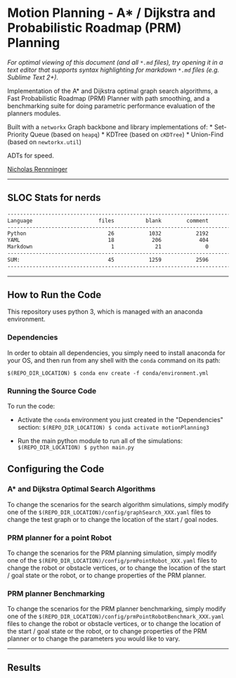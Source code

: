 # Motion Planning - A* / Dijkstra and Probabilistic Roadmap (PRM) Planning
*For optimal viewing of this document (and all `*.md` files), try opening it in a text editor that supports syntax highlighting for markdown `*.md` files (e.g. Sublime Text 2+).*

Implementation of the A* and Dijkstra optimal graph search algorithms, a Fast Probabilistic Roadmap (PRM) Planner with path smoothing, and a benchmarking suite for doing parametric performance evaluation of the planners modules. 

Built with a `networkx` Graph backbone and library implementations of:
    * Set-Priority Queue (based on `heapq`)
    * KDTree (based on `cKDTree`)
    * Union-Find (based on `newtorkx.util`)

ADTs for speed.

[Nicholas Rennninger](https://github.com/nicholasRenninger)

---
## SLOC Stats for nerds
```bash
-------------------------------------------------------------------------------
Language                     files          blank        comment           code
-------------------------------------------------------------------------------
Python                          26           1032           2192           2298
YAML                            18            206            404            443
Markdown                         1             21              0             43
-------------------------------------------------------------------------------
SUM:                            45           1259           2596           2784
-------------------------------------------------------------------------------
```
---

## How to Run the Code

This repository uses python 3, which is managed with an anaconda environment.

### Dependencies
In order to obtain all dependencies, you simply need to install anaconda for your OS, and then run from any shell with the `conda` command on its path:

`$(REPO_DIR_LOCATION) $ conda env create -f conda/environment.yml`


### Running the Source Code

To run the code:

* Activate the `conda` environment you just created in the "Dependencies" section:
`$(REPO_DIR_LOCATION) $ conda activate motionPlanning3`

* Run the main python module to run all of the simulations:
`$(REPO_DIR_LOCATION) $ python main.py`


## Configuring the Code

### A* and Dijkstra Optimal Search Algorithms
To change the scenarios for the search algorithm simulations, simply modify one of the `$(REPO_DIR_LOCATION)/config/graphSearch_XXX.yaml` files to change the test graph or to change the location of the start / goal nodes.

### PRM planner for a point Robot
To change the scenarios for the PRM planning simulation, simply modify one of the `$(REPO_DIR_LOCATION)/config/prmPointRobot_XXX.yaml` files to change the robot or obstacle vertices, or to change the location of the start / goal state or the robot, or to change properties of the PRM planner.

### PRM planner Benchmarking
To change the scenarios for the PRM planner benchmarking, simply modify one of the `$(REPO_DIR_LOCATION)/config/prmPointRobotBenchmark_XXX.yaml` files to change the robot or obstacle vertices, or to change the location of the start / goal state or the robot, or to change properties of the PRM planner or to change the parameters you would like to vary.

---

## Results
